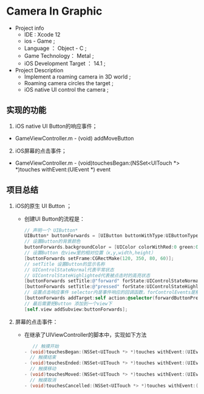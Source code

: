 # Camera In Graphic

- Project info
  - IDE : Xcode 12
  - ios - Game ;
  - Language ： Object - C ;
  - Game Technology： Metal ;
  - iOS Development Target ： 14.1 ;
- Project Description
  - Implement a roaming camera in 3D world ;
  - Roaming camera circles the target ;
  - iOS native UI control the camera ;

## 实现的功能

1. iOS native UI Button的响应事件；

- GameViewController.m  - (void) addMoveButton

2. iOS屏幕的点击事件；

- GameViewController.m  - (void)touchesBegan:(NSSet<UITouch *> *)touches withEvent:(UIEvent *) event

## 项目总结

1. iOS的原生 UI Button ；

   - 创建UI Button的流程是：

     ```objective-c
     // 声明一个 UIButton*
     UIButton* buttonForwards = [UIButton buttonWithType:UIButtonTypeRoundedRect];
     // 设置Button的背景颜色
     buttonForwards.backgroundColor = [UIColor colorWithRed:0 green:0 blue:0 alpha:0];
     // 设置Button 在view里的相对位置（x,y,width,height）
     [buttonForwards setFrame:CGRectMake(120, 350, 80, 60)];
     // setTitle 设置Button的显示名称
     // UIControlStateNormal代表平常状态
     // UIControlStateHighlighted代表被点击时的高亮状态
     [buttonForwards setTitle:@"forward" forState:UIControlStateNormal];
     [buttonForwards setTitle:@"pressed" forState:UIControlStateHighlighted];
     // 设置点击响应事件 selector内是事件响应的回调函数，forControlEvents是触发事件的种类
     [buttonForwards addTarget:self action:@selector(forwardButtonPressed) forControlEvents:UIControlEventTouchUpInside];
     // 最后需要把Button 添加到一个view下
     [self.view addSubview:buttonForwards];
     ```

2. 屏幕的点击事件：

   - 在继承了UIViewController的脚本中，实现如下方法

     ```objective-c
     	// 触摸开始
     - (void)touchesBegan:(NSSet<UITouch *> *)touches withEvent:(UIEvent *)event
       // 触摸结束
     - (void)touchesEnded:(NSSet<UITouch *> *)touches withEvent:(UIEvent *)event
       // 触摸移动
     - (void)touchesMoved:(NSSet<UITouch *> *)touches withEvent:(UIEvent *)event
       // 触摸取消
     - (void)touchesCancelled:(NSSet<UITouch *> *)touches withEvent:(UIEvent *)event
     ```

     

